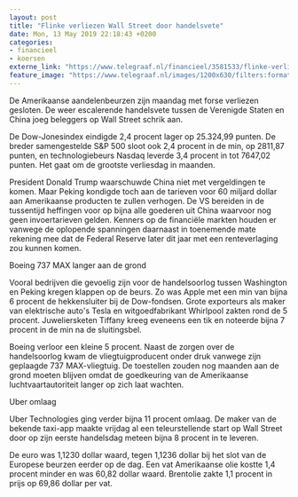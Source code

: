 ```yaml
---
layout: post
title: "Flinke verliezen Wall Street door handelsvete"
date: Mon, 13 May 2019 22:18:43 +0200
categories: 
- financieel 
- koersen 
externe_link: "https://www.telegraaf.nl/financieel/3581533/flinke-verliezen-wall-street-door-handelsvete"
feature_image: "https://www.telegraaf.nl/images/1200x630/filters:format(jpeg):quality(80)/cdn-kiosk-api.telegraaf.nl/a6293b8c-75bc-11e9-8aa7-02d1dbdc35d1.jpg"
---
```


<p class="intro">De Amerikaanse aandelenbeurzen zijn maandag met forse verliezen gesloten. De weer escalerende handelsvete tussen de Verenigde Staten en China joeg beleggers op Wall Street schrik aan.</p> <p>De Dow-Jonesindex eindigde 2,4 procent lager op 25.324,99 punten. De breder samengestelde S&amp;P 500 sloot ook 2,4 procent in de min, op 2811,87 punten, en technologiebeurs Nasdaq leverde 3,4 procent in tot 7647,02 punten. Het gaat om de grootste verliesdag in maanden.</p><p>President Donald Trump waarschuwde China niet met vergeldingen te komen. Maar Peking kondigde toch aan de tarieven voor 60 miljard dollar aan Amerikaanse producten te zullen verhogen. De VS bereiden in de tussentijd heffingen voor op bijna alle goederen uit China waarvoor nog geen invoertarieven gelden. Kenners op de financiële markten houden er vanwege de oplopende spanningen daarnaast in toenemende mate rekening mee dat de Federal Reserve later dit jaar met een renteverlaging zou kunnen komen.</p><p>Boeing 737 MAX langer aan de grond</p><p>Vooral bedrijven die gevoelig zijn voor de handelsoorlog tussen Washington en Peking kregen klappen op de beurs. Zo was Apple met een min van bijna 6 procent de hekkensluiter bij de Dow-fondsen. Grote exporteurs als maker van elektrische auto's Tesla en witgoedfabrikant Whirlpool zakten rond de 5 procent. Juweliersketen Tiffany kreeg eveneens een tik en noteerde bijna 7 procent in de min na de sluitingsbel.</p><p>Boeing verloor een kleine 5 procent. Naast de zorgen over de handelsoorlog kwam de vliegtuigproducent onder druk vanwege zijn geplaagde 737 MAX-vliegtuig. De toestellen zouden nog maanden aan de grond moeten blijven omdat de goedkeuring van de Amerikaanse luchtvaartautoriteit langer op zich laat wachten.</p><p>Uber omlaag</p><p>Uber Technologies ging verder bijna 11 procent omlaag. De maker van de bekende taxi-app maakte vrijdag al een teleurstellende start op Wall Street door op zijn eerste handelsdag meteen bijna 8 procent in te leveren.</p><p>De euro was 1,1230 dollar waard, tegen 1,1236 dollar bij het slot van de Europese beurzen eerder op de dag. Een vat Amerikaanse olie kostte 1,4 procent minder en was 60,82 dollar waard. Brentolie zakte 1,1 procent in prijs op 69,86 dollar per vat.</p>
